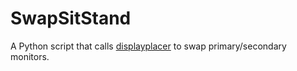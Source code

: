 # SwapSitStand
A Python script that calls [displayplacer](https://github.com/jakehilborn/displayplacer) to swap primary/secondary monitors.
